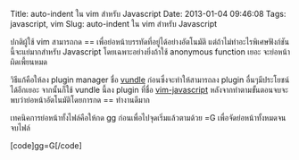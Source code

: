 Title: auto-indent ใน vim สำหรับ Javascript 
Date: 2013-01-04 09:46:08
Tags: javascript, vim 
Slug: auto-indent ใน vim สำหรับ Javascript 


ปกติผู้ใช้ vim สามารถกด == เพื่อย่อหน้าบรรทัดที่อยู่ได้อย่างอัตโนมัติ แต่ถ้าไม่ทำอะไรพิเศษฟังก์ชันนี้จะแย่มากสำหรับ Javascript โดยเฉพาะอย่างยิ่งถ้าใช้ anonymous function เยอะ จะย่อหน้าผิดเพี้ยนหมด

วิธีแก้คือให้ลง plugin manager ชื่อ <a href="https://github.com/gmarik/vundle">vundle</a> ก่อนซึ่งจะทำให้สามารถลง plugin อื่นๆมีประโยชน์ได้อีกเยอะ จากนั้นก็ใช้ vundle นี้ลง plugin ที่ชื่อ <a href="https://github.com/pangloss/vim-javascript">vim-javascript</a> หลังจากทำตามขั้นตอนจบจะพบว่าย่อหน้าอัตโนมัติโดยการกด == ทำงานดีมาก

เทคนิคการย่อหน้าทั้งไฟล์คือให้กด gg ก่อนเพื่อไปจุดเริ่มแล้วตามด้วย =G เพื่อจัดย่อหน้าทั้งหมดจนจบไฟล์

[code]gg=G[/code]
